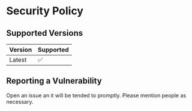 # Security Policy

## Supported Versions

| Version | Supported          |
| ------- | ------------------ |
| Latest  | :white_check_mark: |

## Reporting a Vulnerability

Open an issue an it will be tended to promptly.
Please mention people as necessary.
